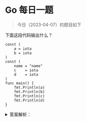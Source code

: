 # Go 每日一题

> 今日（2023-04-07）的题目如下

下面这段代码输出什么？

```golang
const (
	a = iota
	b = iota
)
const (
	name = "name"
	c    = iota
	d    = iota
)
func main() {
	fmt.Println(a)
	fmt.Println(b)
	fmt.Println(c)
	fmt.Println(d)
}
```

<details>
<summary>答案解析：</summary>
<div>

参考答案及解析：0 1 1 2。

知识点：iota 的用法。

iota 是 golang 语言的常量计数器，只能在常量的表达式中使用。

iota 在 const 关键字出现时将被重置为 0，const 中每新增一行常量声明将使 iota 计数一次。

Reference: [https://studygolang.com/articles/2192](https://studygolang.com/articles/2192)

---

### 18 楼

iota 在 const 关键字出现时将被重置为 0，const 中每新增一行常量声明将使 iota 计数一次。

</div>
</details>
